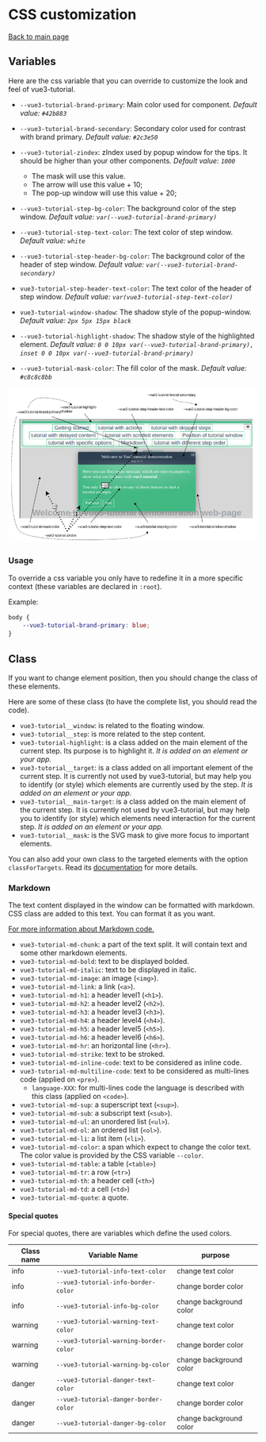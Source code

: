 # CSS customization

[Back to main page](./main.md)

## Variables

Here are the css variable that you can override to customize the look and
feel of vue3-tutorial.

 * `--vue3-tutorial-brand-primary`: Main color used for component.
 _Default value: `#42b883`_

 * `--vue3-tutorial-brand-secondary`: Secondary color used for contrast with brand primary.
 _Default value: `#2c3e50`_

 * `--vue3-tutorial-zindex`: zIndex used by popup window for the tips. It should be higher than your other components.
 _Default value: `1000`_
    * The mask will use this value.
    * The arrow will use this value + 10;
    * The pop-up window will use this value + 20;

 * `--vue3-tutorial-step-bg-color`: The background color of the step window.
 _Default value: `var(--vue3-tutorial-brand-primary)`_

 * `--vue3-tutorial-step-text-color`: The text color of step window.
 _Default value: `white`_

 * `--vue3-tutorial-step-header-bg-color`: The background color of the header of step window.
 _Default value: `var(--vue3-tutorial-brand-secondary)`_

 * `vue3-tutorial-step-header-text-color`: The text color of the header of step window.
 _Default value: `var(vue3-tutorial-step-text-color)`_

 * `vue3-tutorial-window-shadow`: The shadow style of the popup-window.
 _Default value: `2px 5px 15px black`_

 * `--vue3-tutorial-highlight-shadow`: The shadow style of the highlighted element.
 _Default value: `0 0 10px var(--vue3-tutorial-brand-primary), inset 0 0 10px var(--vue3-tutorial-brand-primary)`_

 * `--vue3-tutorial-mask-color`: The fill color of the mask.
 _Default value: `#c8c8c8bb`_

![workflow](./images/cssVariables.drawio.png)

### Usage

To override a css variable you only have to redefine it in a more specific
context (these variables are declared in `:root`).

Example:

```css
body {
    --vue3-tutorial-brand-primary: blue;
}
```

## Class

If you want to change element position, then you should change the class of
these elements.

Here are some of these class (to have the complete list, you should read the
code).

* `vue3-tutorial__window`: is related to the floating window.
* `vue3-tutorial__step`: is more related to the step content.
* `vue3-tutorial-highlight`: is a class added on the main element of the
current step. Its purpose is to highlight it.
_It is added on an element or your app._
* `vue3-tutorial__target`: is a class added on all important element of the
current step. It is currently not used by vue3-tutorial, but may help you to
identify (or style) which elements are currently used by the step.
_It is added on an element or your app._
* `vue3-tutorial__main-target`: is a class added on the main element of the
current step. It is currently not used by vue3-tutorial, but may help you to
identify (or style) which elements need interaction for the current step.
_It is added on an element or your app._
* `vue3-tutorial__mask`: is the SVG mask to give more focus to important elements.

You can also add your own class to the targeted elements with the option
`classForTargets`. Read its [documentation](./configuration.md#classForTargets)
for more details.

### Markdown

The text content displayed in the window can be formatted with markdown.
CSS class are added to this text. You can format it as you want.

[For more information about Markdown code.](./markdown.md)

* `vue3-tutorial-md-chunk`: a part of the text split. It will contain text and
some other markdown elements.
* `vue3-tutorial-md-bold`: text to be displayed bolded.
* `vue3-tutorial-md-italic`: text to be displayed in italic.
* `vue3-tutorial-md-image`: an image (`<img>`).
* `vue3-tutorial-md-link`: a link (`<a>`).
* `vue3-tutorial-md-h1`: a header level1 (`<h1>`).
* `vue3-tutorial-md-h2`: a header level2 (`<h2>`).
* `vue3-tutorial-md-h3`: a header level3 (`<h3>`).
* `vue3-tutorial-md-h4`: a header level4 (`<h4>`).
* `vue3-tutorial-md-h5`: a header level5 (`<h5>`).
* `vue3-tutorial-md-h6`: a header level6 (`<h6>`).
* `vue3-tutorial-md-hr`: an horizontal line (`<hr>`).
* `vue3-tutorial-md-strike`: text to be stroked.
* `vue3-tutorial-md-inline-code`: text to be considered as inline code.
* `vue3-tutorial-md-multiline-code`: text to be considered as multi-lines code (applied on `<pre>`).
    * `language-XXX`: for multi-lines code the language is described with this class (applied on `<code>`).
* `vue3-tutorial-md-sup`: a superscript text (`<sup>`).
* `vue3-tutorial-md-sub`: a subscript text (`<sub>`).
* `vue3-tutorial-md-ul`: an unordered list (`<ul>`).
* `vue3-tutorial-md-ol`: an ordered list (`<ol>`).
* `vue3-tutorial-md-li`: a list item (`<li>`).
* `vue3-tutorial-md-color`: a span which expect to change the color text. The color value is provided by the CSS variable `--color`.
* `vue3-tutorial-md-table`: a table (`<table>`)
* `vue3-tutorial-md-tr`: a row (`<tr>`)
* `vue3-tutorial-md-th`: a header cell (`<th>`)
* `vue3-tutorial-md-td`: a cell (`<td>`)
* `vue3-tutorial-md-quote`: a quote.

#### Special quotes

For special quotes, there are variables which define the used colors.

Class name | Variable Name                          | purpose
---------- | -------------------------------------- | -----------------------
info       | `--vue3-tutorial-info-text-color`      | change text color
info       | `--vue3-tutorial-info-border-color`    | change border color
info       | `--vue3-tutorial-info-bg-color`        | change background color
warning    | `--vue3-tutorial-warning-text-color`   | change text color
warning    | `--vue3-tutorial-warning-border-color` | change border color
warning    | `--vue3-tutorial-warning-bg-color`     | change background color
danger     | `--vue3-tutorial-danger-text-color`    | change text color
danger     | `--vue3-tutorial-danger-border-color`  | change border color
danger     | `--vue3-tutorial-danger-bg-color`      | change background color
